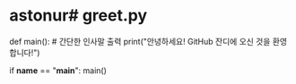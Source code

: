 # astonur# greet.py
def main():
    # 간단한 인사말 출력
    print("안녕하세요! GitHub 잔디에 오신 것을 환영합니다!")

if __name__ == "__main__":
    main()
